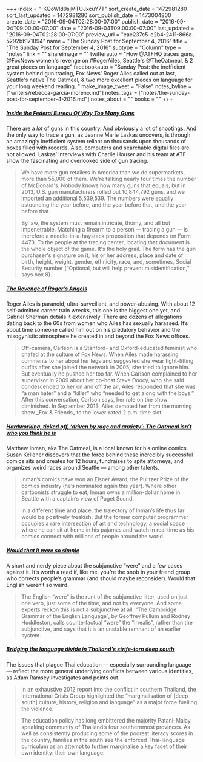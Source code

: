 +++
index = "-KQoWld9sjMTUJxcuY7T"
sort_create_date = 1472981280
sort_last_updated = 1472981280
sort_publish_date = 1473004800
create_date = "2016-09-04T02:28:00-07:00"
publish_date = "2016-09-04T09:00:00-07:00"
date = "2016-09-04T09:00:00-07:00"
last_updated = "2016-09-04T02:28:00-07:00"
preview_url = "eae237c5-e2b4-2411-866a-5292bb171094"
name = "The Sunday Post for September 4, 2016"
title = "The Sunday Post for September 4, 2016"
subtype = "Column"
type = "notes"
link = ""
shareimage = ""
twitterauto = "How @ATFHQ traces guns, @FoxNews women's revenge on #RogerAiles, Seattle's @TheOatmeal, & 2 great pieces on language"
facebookauto = "Sunday Post: the inefficient system behind gun tracing, Fox News' Roger Ailes called out at last, Seattle's native The Oatmeal, & two more excellent pieces on language for your long weekend reading. "
make_image_tweet = "False"
notes_byline = ["writers/rebecca-garcia-moreno.md"]
notes_tags = ["notes/the-sunday-post-for-september-4-2016.md"]
notes_about = ""
books = ""
+++
<h5><a href="http://www.gq.com/story/inside-federal-bureau-of-way-too-many-guns" title="Inside the Federal Bureau Of Way Too Many Guns">Inside the Federal Bureau Of Way Too Many Guns</a></h5>

There are a _lot_ of guns in this country. And obviously a lot of shootings. And the only way to trace a gun, as Jeanne Marie Laskas uncovers, is through an amazingly inefficient system reliant on thousands upon thousands of boxes filled with records. Also, computers and searchable digital files are not allowed. Laskas’ interviews with Charlie Houser and his team at ATF show the fascinating and overlooked side of gun tracing. 

<blockquote>
<p>We have more gun retailers in America than we do supermarkets, more than 55,000 of them. We're talking nearly four times the number of McDonald's. Nobody knows how many guns that equals, but in 2013, U.S. gun manufacturers rolled out 10,844,792 guns, and we imported an additional 5,539,539. The numbers were equally astounding the year before, and the year before that, and the year before that.</p>
<p>By law, the system must remain intricate, thorny, and all but impenetrable.
Matching a firearm to a person — tracing a gun — is therefore a needle-in-a-haystack proposition that depends on Form 4473. To the people at the tracing center, locating that document is the whole object of the game. It's the holy grail. The form has the gun purchaser's signature on it, his or her address, place and date of birth, height, weight, gender, ethnicity, race, and, sometimes, Social Security number (“Optional, but will help prevent misidentification,” says box 8).</p>
</blockquote> 

<h5><a href="http://nymag.com/daily/intelligencer/2016/09/how-fox-news-women-took-down-roger-ailes.html" title="The Revenge of Roger’s Angels">The Revenge of Roger’s Angels</a></h5>

Roger Ailes is paranoid, ultra-surveillant, and power-abusing. With about 12 self-admitted career train wrecks, this one is the biggest one yet, and Gabriel Sherman details it extensively. There are dozens of allegations dating back to the 60s from women who Ailes has sexually harassed. It’s about time someone called him out on his predatory behavior and the misogynistic atmosphere he created in and beyond the Fox News offices.

<blockquote>
Off-camera, Carlson is a Stanford- and Oxford-educated feminist who chafed at the culture of Fox News. When Ailes made harassing comments to her about her legs and suggested she wear tight-fitting outfits after she joined the network in 2005, she tried to ignore him. But eventually he pushed her too far. When Carlson complained to her supervisor in 2009 about her co-host Steve Doocy, who she said condescended to her on and off the air, Ailes responded that she was “a man hater” and a “killer” who “needed to get along with the boys.” After this conversation, Carlson says, her role on the show diminished. In September 2013, Ailes demoted her from the morning show _Fox & Friends_ to the lower-rated 2 p.m. time slot.
</blockquote>

<h5><a href="http://www.seattletimes.com/pacific-nw-magazine/hardworking-ticked-off-driven-by-rage-and-anxiety-the-oatmeal-isnt-who-you-think-he-is/" title="Hardworking, ticked off, ‘driven by rage and anxiety’: The Oatmeal isn’t who you think he is">Hardworking, ticked off, ‘driven by rage and anxiety’: The Oatmeal isn’t who you think he is</a></h5>

Matthew Inman, aka The Oatmeal, is a local known for his online comics. Susan Kelleher discovers that the force behind these incredibly successful comics sits and creates for 12 hours, fundraises to spite attorneys, and organizes weird races around Seattle — among other talents.

<blockquote>
<p>Inman’s comics have won an Eisner Award, the Pulitzer Prize of the comics industry (he’s nominated again this year). Where other cartoonists struggle to eat, Inman owns a million-dollar home in Seattle with a captain’s view of Puget Sound.</p>
<p>In a different time and place, the trajectory of Inman’s life thus far would be positively freakish. But the former computer programmer occupies a rare intersection of art and technology, a social space where he can sit at home in his pajamas and watch in real time as his comics connect with millions of people around the world.</p>
</blockquote>

<h5><a href="http://www.economist.com/news/books-and-arts/21704776-strange-tale-subjunctive-english-would-it-were-so-simple" title="Would that it were so simple">Would that it were so simple</a></h5>

A short and nerdy piece about the subjunctive “were” and a few cases against it. It’s worth a read if, like me, you’re the snob in your friend group who corrects people’s grammar (and should maybe reconsider). Would that English weren’t so weird. 

<blockquote>
The English “were” is the runt of the subjunctive litter, used on just one verb, just some of the time, and not by everyone. And some experts reckon this is not a subjunctive at all. “The Cambridge Grammar of the English Language”, by Geoffrey Pullum and Rodney Huddleston, calls counterfactual “were” the “irrealis”, rather than the subjunctive, and says that it is an unstable remnant of an earlier system.
</blockquote>

<h5><a href="https://www.theguardian.com/global-development/2016/aug/24/bridging-language-divide-thailand-muslim-patani-malay-schools-ethnic-tension" title="Bridging the language divide in Thailand's strife-torn deep south">Bridging the language divide in Thailand's strife-torn deep south</a></h5>

The issues that plague Thai education — especially surrounding language — reflect the more general underlying conflicts between various identities, as Adam Ramsey investigates and points out. 

<blockquote>
<p>In an exhaustive 2012 report into the conflict in southern Thailand, the International Crisis Group highlighted the “marginalisation of [deep south] culture, history, religion and language” as a major force fuelling the violence.</p>
<p>The education policy has long embittered the majority Patani-Malay speaking community of Thailand’s four southernmost provinces. As well as consistently producing some of the poorest literacy scores in the country, families in the south see the enforced Thai-language curriculum as an attempt to further marginalise a key facet of their own identity: their own language.</p>
</blockquote>